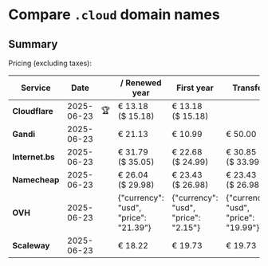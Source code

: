 # Compare `.cloud` domain names

## Summary

Pricing (excluding taxes):

| Service | Date |  | / Renewed year | First year | Transfer | Restoration |
|--|--|--|--|--|--|--|
| **Cloudflare** | 2025-06-23 | 🏆 | € 13.18<br>($ 15.18) | € 13.18<br>($ 15.18) |  |  |
| **Gandi** | 2025-06-23 |  | € 21.13 | € 10.99 | € 50.00 | € 91.21 |
| **Internet.bs** | 2025-06-23 |  | € 31.79<br>($ 35.05) | € 22.68<br>($ 24.99) | € 30.85<br>($ 33.99) | € 127.15<br>($ 140.09) |
| **Namecheap** | 2025-06-23 |  | € 26.04<br>($ 29.98) | € 23.43<br>($ 26.98) | € 23.43<br>($ 26.98) |  |
| **OVH** | 2025-06-23 |  | {"currency": "usd", "price": "21.39"} | {"currency": "usd", "price": "2.15"} | {"currency": "usd", "price": "19.99"} |  |
| **Scaleway** | 2025-06-23 |  | € 18.22 | € 19.73 | € 19.73 | € 58.26 |
